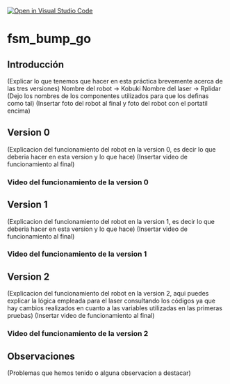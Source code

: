 [![Open in Visual Studio Code](https://classroom.github.com/assets/open-in-vscode-f059dc9a6f8d3a56e377f745f24479a46679e63a5d9fe6f495e02850cd0d8118.svg)](https://classroom.github.com/online_ide?assignment_repo_id=6870060&assignment_repo_type=AssignmentRepo)
# fsm_bump_go

## Introducción
(Explicar lo que tenemos que hacer en esta práctica brevemente acerca de las tres versiones)
Nombre del robot -> Kobuki
Nombre del laser -> Rplidar
(Dejo los nombres de los componentes utilizados para que los definas como tal)
(Insertar foto del robot al final y foto del robot con el portatil encima)

## Version 0
(Explicacion del funcionamiento del robot en la version 0, es decir lo que deberia hacer en esta version y lo que hace)
(Insertar video de funcionamiento al final)
  ### Video del funcionamiento de la version 0
  
## Version 1
(Explicacion del funcionamiento del robot en la version 1, es decir lo que deberia hacer en esta version y lo que hace)
(Insertar video de funcionamiento al final)
  ### Video del funcionamiento de la version 1

## Version 2
(Explicacion del funcionamiento del robot en la version 2, aqui puedes explicar la lógica empleada para el laser consultando los códigos ya que hay cambios realizados en cuanto a las variables utilizadas en las primeras pruebas)
(Insertar video de funcionamiento al final)
  ### Video del funcionamiento de la version 2
  
## Observaciones
(Problemas que hemos tenido o alguna observacion a destacar)
